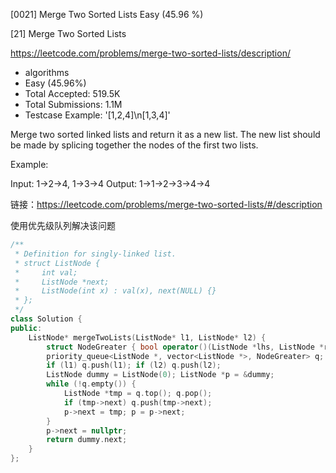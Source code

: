 [0021] Merge Two Sorted Lists                                       Easy   (45.96 %)

<!--front-->	
[21] Merge Two Sorted Lists  

https://leetcode.com/problems/merge-two-sorted-lists/description/

* algorithms
* Easy (45.96%)
* Total Accepted:    519.5K
* Total Submissions: 1.1M
* Testcase Example:  '[1,2,4]\n[1,3,4]'

Merge two sorted linked lists and return it as a new list. The new list should be made by splicing together the nodes of the first two lists.

Example:

Input: 1->2->4, 1->3->4
Output: 1->1->2->3->4->4







<!--back-->

链接：https://leetcode.com/problems/merge-two-sorted-lists/#/description

使用优先级队列解决该问题

```cpp
/**
 * Definition for singly-linked list.
 * struct ListNode {
 *     int val;
 *     ListNode *next;
 *     ListNode(int x) : val(x), next(NULL) {}
 * };
 */
class Solution {
public:
    ListNode* mergeTwoLists(ListNode* l1, ListNode* l2) {
        struct NodeGreater { bool operator()(ListNode *lhs, ListNode *rhs) { return lhs->val > rhs->val; } };
        priority_queue<ListNode *, vector<ListNode *>, NodeGreater> q;
        if (l1) q.push(l1); if (l2) q.push(l2);
        ListNode dummy = ListNode(0); ListNode *p = &dummy;
        while (!q.empty()) {
            ListNode *tmp = q.top(); q.pop();
            if (tmp->next) q.push(tmp->next);
            p->next = tmp; p = p->next;
        }
        p->next = nullptr;
        return dummy.next;
    }
};
```


